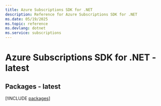 ```yaml
---
title: Azure Subscriptions SDK for .NET
description: Reference for Azure Subscriptions SDK for .NET
ms.date: 05/19/2025
ms.topic: reference
ms.devlang: dotnet
ms.service: subscriptions
---
```

# Azure Subscriptions SDK for .NET - latest
## Packages - latest
[!INCLUDE [packages](subscriptions-index.md)]